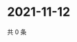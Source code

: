 # 2021-11-12

共 0 条

<!-- BEGIN WEIBO -->
<!-- 最后更新时间 Fri Nov 12 2021 02:13:12 GMT+0800 (China Standard Time) -->

<!-- END WEIBO -->

